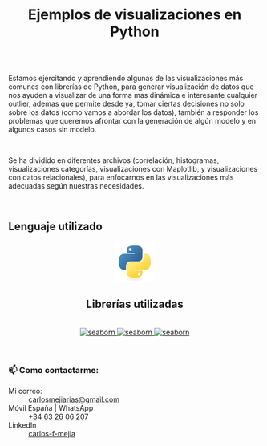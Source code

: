 <h1 align="center"> Ejemplos de visualizaciones en Python</h1>
<br><br>
<p>Estamos ejercitando y aprendiendo algunas de las visualizaciones más comunes con librerías de Python, para generar visualización de datos que nos ayuden a visualizar de una forma mas dinámica e interesante cualquier outlier, ademas que permite desde ya, tomar ciertas decisiones no solo sobre los datos (como vamos a abordar los datos), también a responder los problemas que queremos afrontar con la generación de algún modelo y en algunos casos sin modelo.</p>
<br>
<p>Se ha dividido en diferentes archivos (correlación, histogramas, visualizaciones categorías, visualizaciones con Maplotlib, y visualizaciones con datos relacionales), para enfocarnos en las visualizaciones más adecuadas según nuestras necesidades.</p>
<br>
<h2>Lenguaje utilizado</h2>
<div align="center">
  <a href="https://www.python.org" target="_blank" rel="noreferrer" > <img src="https://raw.githubusercontent.com/devicons/devicon/master/icons/python/python-original.svg" alt="python" width="80" height="80" /> </a> 
  <br>
<h2>Librerías utilizadas</h2>
  <br>
<a href="https://seaborn.pydata.org/" target="_blank" rel="noreferrer" > <img src="https://seaborn.pydata.org/_images/logo-mark-lightbg.svg" alt="seaborn" width="50" height="50" title="Seaborn"/> </a>
<a href="https://matplotlib.org/" target="_blank" rel="noreferrer" > <img src="https://matplotlib.org/_static/images/documentation.svg" alt="seaborn" width="50" height="50" title="Maplotlib"/> </a>
<a href="https://numpy.org/" target="_blank" rel="noreferrer" > <img src="https://numpy.org/images/logo.svg" alt="seaborn" width="50" height="50" title="Numpy"/> </a>
  <br><br>
</div>
<br>
<h3>📫 Como contactarme:</h3>
<dl>
  <dt>Mi correo:</dt>
  <dd><a href="mailto:carlosmejiarias@gmail.com">carlosmejiarias@gmail.com</a></dd>
  <dt>Móvil España | WhatsApp</dt>
  <dd><a href="tel:+34632606207">+34 63 26 06 207</a></dd>
  <dt>LinkedIn</dt>
  <dd><a href="https://www.linkedin.com/in/carlos-f-mejia/">carlos-f-mejia</a></dd>
</dl>